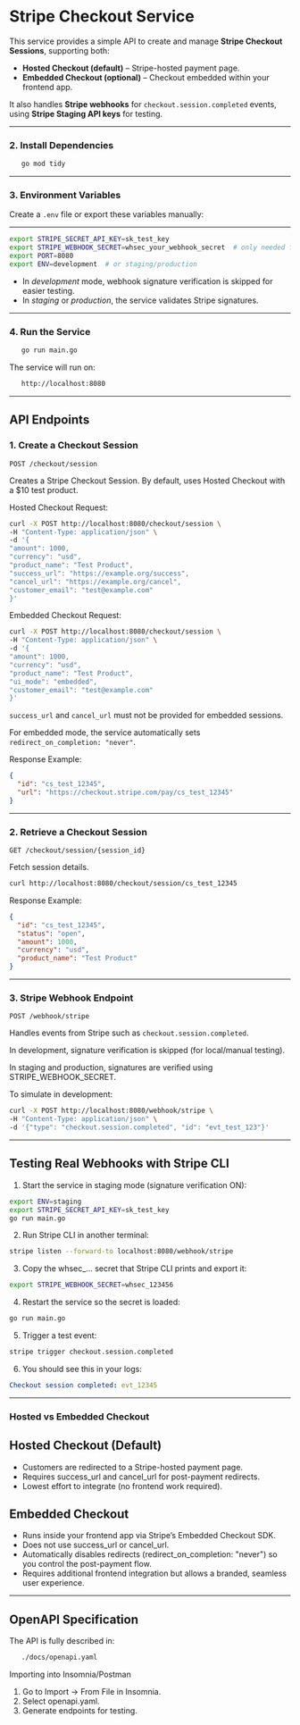 # Stripe Checkout Service

This service provides a simple API to create and manage **Stripe Checkout Sessions**, supporting both:

- **Hosted Checkout (default)** – Stripe-hosted payment page.
- **Embedded Checkout (optional)** – Checkout embedded within your frontend app.

It also handles **Stripe webhooks** for `checkout.session.completed` events, using **Stripe Staging API keys** for testing.

---

### 2. Install Dependencies

```bash
   go mod tidy
```
---

### 3. Environment Variables
   Create a `.env` file or export these variables manually:

---

``` bash
export STRIPE_SECRET_API_KEY=sk_test_key
export STRIPE_WEBHOOK_SECRET=whsec_your_webhook_secret  # only needed for CLI webhook testing
export PORT=8080
export ENV=development  # or staging/production
```
- In *development* mode, webhook signature verification is skipped for easier testing.
- In *staging* or *production*, the service validates Stripe signatures.
___

### 4. Run the Service

```bash
   go run main.go
```

   The service will run on:
```bash
   http://localhost:8080
```

---

## API Endpoints
### 1. Create a Checkout Session
   `POST /checkout/session`

Creates a Stripe Checkout Session.
By default, uses Hosted Checkout with a $10 test product.

Hosted Checkout Request:
```bash
curl -X POST http://localhost:8080/checkout/session \
-H "Content-Type: application/json" \
-d '{
"amount": 1000,
"currency": "usd",
"product_name": "Test Product",
"success_url": "https://example.org/success",
"cancel_url": "https://example.org/cancel",
"customer_email": "test@example.com"
}'
```

Embedded Checkout Request:
```bash
curl -X POST http://localhost:8080/checkout/session \
-H "Content-Type: application/json" \
-d '{
"amount": 1000,
"currency": "usd",
"product_name": "Test Product",
"ui_mode": "embedded",
"customer_email": "test@example.com"
}'
```

`success_url` and `cancel_url` must not be provided for embedded sessions.

For embedded mode, the service automatically sets `redirect_on_completion: "never"`.

Response Example:
```json
{
  "id": "cs_test_12345",
  "url": "https://checkout.stripe.com/pay/cs_test_12345"
}
```

--- 

### 2. Retrieve a Checkout Session
`GET /checkout/session/{session_id}`

Fetch session details.

```bash
curl http://localhost:8080/checkout/session/cs_test_12345
```
Response Example:
```json
{
  "id": "cs_test_12345",
  "status": "open",
  "amount": 1000,
  "currency": "usd",
  "product_name": "Test Product"
}
```

---

### 3. Stripe Webhook Endpoint
`POST /webhook/stripe`

Handles events from Stripe such as `checkout.session.completed`.

In development, signature verification is skipped (for local/manual testing).

In staging and production, signatures are verified using STRIPE_WEBHOOK_SECRET.

To simulate in development:

```bash
curl -X POST http://localhost:8080/webhook/stripe \
-H "Content-Type: application/json" \
-d '{"type": "checkout.session.completed", "id": "evt_test_123"}'
```
---

## Testing Real Webhooks with Stripe CLI

1. Start the service in staging mode (signature verification ON):

```bash
export ENV=staging
export STRIPE_SECRET_API_KEY=sk_test_key
go run main.go
```
2. Run Stripe CLI in another terminal:

```bash
stripe listen --forward-to localhost:8080/webhook/stripe
```

3. Copy the whsec_... secret that Stripe CLI prints and export it:

```bash
export STRIPE_WEBHOOK_SECRET=whsec_123456
```
4. Restart the service so the secret is loaded:
```bash
go run main.go
```
5. Trigger a test event:

```bash
stripe trigger checkout.session.completed
```

6. You should see this in your logs:

```yaml
Checkout session completed: evt_12345
```
---

### Hosted vs Embedded Checkout
## Hosted Checkout (Default)
- Customers are redirected to a Stripe-hosted payment page.
- Requires success_url and cancel_url for post-payment redirects.
- Lowest effort to integrate (no frontend work required).

## Embedded Checkout
- Runs inside your frontend app via Stripe’s Embedded Checkout SDK.
- Does not use success_url or cancel_url.
- Automatically disables redirects (redirect_on_completion: "never") so you control the post-payment flow.
- Requires additional frontend integration but allows a branded, seamless user experience.

---

## OpenAPI Specification
The API is fully described in:

```bash
   ./docs/openapi.yaml
```

Importing into Insomnia/Postman
1. Go to Import → From File in Insomnia.
2. Select openapi.yaml.
3. Generate endpoints for testing.

